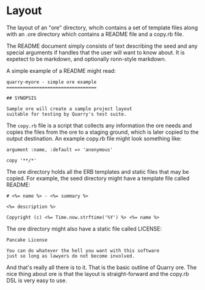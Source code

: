 # Layout

The layout of an "ore" directory, whcih contains a set of template files
along with an .ore directory which contains a README file and a copy.rb file.

The README document simply consists of text describing the seed and
any special arguments if handles that the user will want to know about.
It is expetect to be markdown, and optionally ronn-style markdown.

A simple example of a README might read:

    quarry-myore - simple ore example
    =================================

    ## SYNOPSIS

    Sample ore will create a sample project layout
    suitable for testing by Quarry's test suite.

The `copy.rb` file is a script that collects any information the ore needs
and copies the files from the ore to a staging ground, which is later copied
to the output destination. An example copy.rb file might look something like:

    argument :name, :default => 'anonymous'

    copy '**/*'

The ore directory holds all the ERB templates and static files that may
be copied. For example, the seed directory might have a template file
called README:

    # <%= name %> - <%= summary %>
    
    <%= description %>

    Copyright (c) <%= Time.now.strftime('%Y') %> <%= name %>

The ore directory might also have a static file called LICENSE:

    Pancake License

    You can do whatever the hell you want with this software
    just so long as lawyers do not become involved.

And that's really all there is to it. That is the basic outline of Quarry ore.
The nice thing about ore is that the layout is straight-forward and the 
copy.rb DSL is very easy to use.

